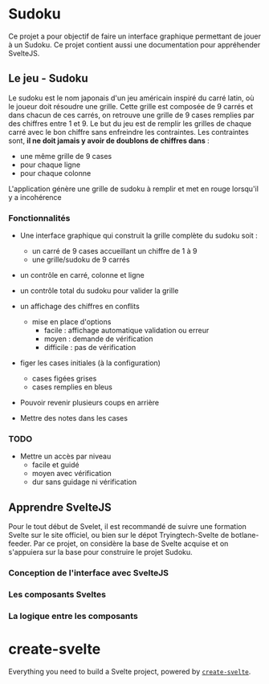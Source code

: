 # Sudoku

Ce projet a pour objectif de faire un interface graphique permettant de jouer à un Sudoku.
Ce projet contient aussi une documentation pour appréhender SvelteJS.

## Le jeu - Sudoku

Le sudoku est le nom japonais d'un jeu américain inspiré du carré latin, où le joueur doit résoudre une grille.
Cette grille est composée de 9 carrés et dans chacun de ces carrés, on retrouve une grille de 9 cases remplies par des chiffres entre 1 et 9.
Le but du jeu est de remplir les grilles de chaque carré avec le bon chiffre sans enfreindre les contraintes.
Les contraintes sont, **il ne doit jamais y avoir de doublons de chiffres dans** :
- une même grille de 9 cases
- pour chaque ligne
- pour chaque colonne

L'application génère une grille de sudoku à remplir et met en rouge lorsqu'il y a incohérence

### Fonctionnalités

- Une interface graphique qui construit la grille complète du sudoku soit : 
  - un carré de 9 cases accueillant un chiffre de 1 à 9
  - une grille/sudoku de 9 carrés
- un contrôle en carré, colonne et ligne
- un contrôle total du sudoku pour valider la grille
- un affichage des chiffres en conflits
  - mise en place d'options
    - facile : affichage automatique validation ou erreur
    - moyen : demande de vérification
    - difficile : pas de vérification
- figer les cases initiales (à la configuration)
  - cases figées grises
  - cases remplies en bleus


- Pouvoir revenir plusieurs coups en arrière
- Mettre des notes dans les cases


### TODO

- Mettre un accès par niveau
  - facile et guidé
  - moyen avec vérification
  - dur sans guidage ni vérification


## Apprendre SvelteJS

Pour le tout début de Svelet, il est recommandé de suivre une formation Svelte sur le site officiel, ou bien sur le dépot Tryingtech-Svelte de botlane-feeder.
Par ce projet, on considère la base de Svelte acquise et on s'appuiera sur la base pour construire le projet Sudoku.

### Conception de l'interface avec SvelteJS

### Les composants Sveltes

### La logique entre les composants

# create-svelte

Everything you need to build a Svelte project, powered by [`create-svelte`](https://github.com/sveltejs/kit/tree/main/packages/create-svelte).
